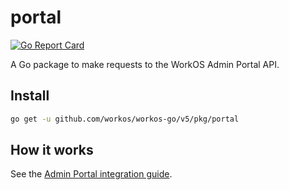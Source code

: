 # portal

[![Go Report Card](https://img.shields.io/badge/dev-reference-007d9c?logo=go&logoColor=white&style=flat)](https://pkg.go.dev/github.com/workos/workos-go/v5/pkg/portal)

A Go package to make requests to the WorkOS Admin Portal API.

## Install

```sh
go get -u github.com/workos/workos-go/v5/pkg/portal
```

## How it works

See the [Admin Portal integration guide](https://workos.com/docs/admin-portal/guide).
